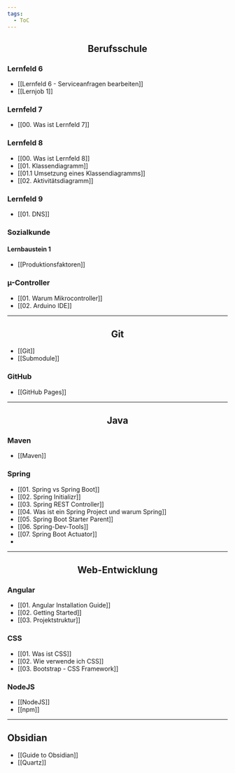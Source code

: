 ```yaml
---
tags:
  - ToC
---
```

<h2 align="center"> Berufsschule </h2>

### Lernfeld 6

- [[Lernfeld 6 - Serviceanfragen bearbeiten]]
- [[Lernjob 1]]
### Lernfeld 7

-  [[00. Was ist Lernfeld 7]]

### Lernfeld 8

- [[00. Was ist Lernfeld 8]]
- [[01. Klassendiagramm]]
- [[01.1 Umsetzung eines Klassendiagramms]]
- [[02. Aktivitätsdiagramm]]

### Lernfeld 9

- [[01. DNS]]
### Sozialkunde

#### Lernbaustein 1

- [[Produktionsfaktoren]]

### µ-Controller

- [[01. Warum Mikrocontroller]]
- [[02. Arduino IDE]]


<hr>

<h2 align="center"> Git </h2>

- [[Git]]
- [[Submodule]]

### GitHub

- [[GitHub Pages]]

<hr>
<h2 align="center"> Java </h2>

### Maven

- [[Maven]]

### Spring

- [[01. Spring vs Spring Boot]]
- [[02. Spring Initializr]]
- [[03. Spring REST Controller]]
- [[04. Was ist ein Spring Project und warum Spring]]
- [[05. Spring Boot Starter Parent]]
- [[06. Spring-Dev-Tools]]
- [[07. Spring Boot Actuator]]
- 

<hr>

<h2 align="center">Web-Entwicklung </h2>

### Angular

- [[01. Angular Installation Guide]]
- [[02. Getting Started]]
- [[03. Projektstruktur]]
### CSS
- [[01. Was ist CSS]]
- [[02. Wie verwende ich CSS]]
- [[03. Bootstrap - CSS Framework]]

### NodeJS
- [[NodeJS]]
- [[npm]]

<hr>

## Obsidian 

- [[Guide to Obsidian]]
- [[Quartz]]

<br>